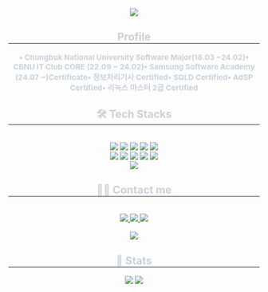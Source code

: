 <div align= "center">
    <img src="https://capsule-render.vercel.app/api?type=soft&color=02a7ed&height=240&text=Sangho%20Lee&animation=fadeIn&fontColor=000000&fontSize=60" />
    </div>
    <div align= "center"> 
    <h2 style="border-bottom: 1px solid #21262d; color: #c9d1d9;"> Profile </h2>  
    <div style="font-weight: 700; font-size: 15px; text-align: center; color: #c9d1d9;"> • Chungbuk National University Software Major(18.03 ~24.02)<dr></li>• CBNU IT Club CORE (22.09 ~ 24.02)</li>• Samsung Software Academy (24.07 ~)</li></li>Certificate</li>• 정보처리기사 Certified</li>• SQLD Certified</li>• AdSP Certified</li>• 리눅스 마스터 2급 Certified </div> 
    </div>
    <div align= "center">
    <h2 style="border-bottom: 1px solid #21262d; color: #c9d1d9;"> 🛠️ Tech Stacks </h2> <br> 
    <div style="margin: 0 auto; text-align: center;" align= "center"> <img src="https://img.shields.io/badge/Amazon AWS-232F3E?style=flat&logo=Amazon AWS&logoColor=white">
          <img src="https://img.shields.io/badge/Git-F05032?style=flat&logo=Git&logoColor=white">
          <img src="https://img.shields.io/badge/Github-181717?style=flat&logo=Github&logoColor=white">
          <img src="https://img.shields.io/badge/Java-007396?style=flat&logo=Java&logoColor=white">
          <img src="https://img.shields.io/badge/Javascript-F7DF1E?style=flat&logo=Javascript&logoColor=white">
          <br/><img src="https://img.shields.io/badge/Linux-FCC624?style=flat&logo=Linux&logoColor=white">
          <img src="https://img.shields.io/badge/MySQL-4479A1?style=flat&logo=MySQL&logoColor=white">
          <img src="https://img.shields.io/badge/MongoDB-47A248?style=flat&logo=MongoDB&logoColor=white">
          <img src="https://img.shields.io/badge/Spring Boot-6DB33F?style=flat&logo=Spring Boot&logoColor=white">
          <img src="https://img.shields.io/badge/Tailwind CSS-06B6D4?style=flat&logo=Tailwind CSS&logoColor=white">
          <br/><img src="https://img.shields.io/badge/Recoil-0179f3?style=flat&logo=Recoil&logoColor=white">
          </div>
    </div>
    <div align= "center">
    <h2 style="border-bottom: 1px solid #21262d; color: #c9d1d9;"> 🧑‍💻 Contact me </h2> <br> 
    <div align= "center"> <a href=mailto:sangho228@gmail.com> <img src="https://img.shields.io/badge/Gmail-EA4335?style=flat&logo=Gmail&logoColor=white&link=mailto:sangho228@gmail.com"> </a>
         <a href=https://www.notion.so/Hi-I-m-Sangho-Lee-915dc7fe721647348d24b0252e95ff9a?pvs=4> <img src="https://img.shields.io/badge/Notion-000000?style=flat&logo=Notion&logoColor=white&link=https://www.notion.so/Hi-I-m-Sangho-Lee-915dc7fe721647348d24b0252e95ff9a?pvs=4"> </a>
         <a href=https://velog.io/@tkdgh6427> <img src="https://img.shields.io/badge/Velog-20C997?style=flat&logo=Velog&logoColor=white&link=https://velog.io/@tkdgh6427"> </a>
          </div>  <br> 
    <div align= "center"> <a href="https://hits.seeyoufarm.com"> <img src="https://hits.seeyoufarm.com/api/count/incr/badge.svg?url=https%3A%2F%2Fgithub.com%2Fsangholee228%2F&count_bg=%23000000&title_bg=%23000000&icon=github.svg&icon_color=%23FFFFFF&title=GitHub&edge_flat=false"/></a>
       </div> 
    </div>
    <div align= "center"> 
    <h2 style="border-bottom: 1px solid #21262d; color: #c9d1d9;"> 🏅 Stats </h2> <div align= "center"> <img src="https://github-readme-stats.vercel.app/api?username=sangholee235&custom_title=sangholee235's Github Stat&bg_color=180,000000,&title_color=000000&text_color=000000"
        /> <img src="https://github-readme-stats.vercel.app/api/top-langs/?username=sangholee235&layout=compact&bg_color=180,000000,&title_color=000000&text_color=000000"
          /> </div> 
    </div>
    

